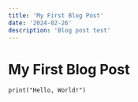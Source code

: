 ```yaml
---
title: 'My First Blog Post'
date: '2024-02-26'
description: 'Blog post test'
---
```


# My First Blog Post

```
print("Hello, World!")
```


